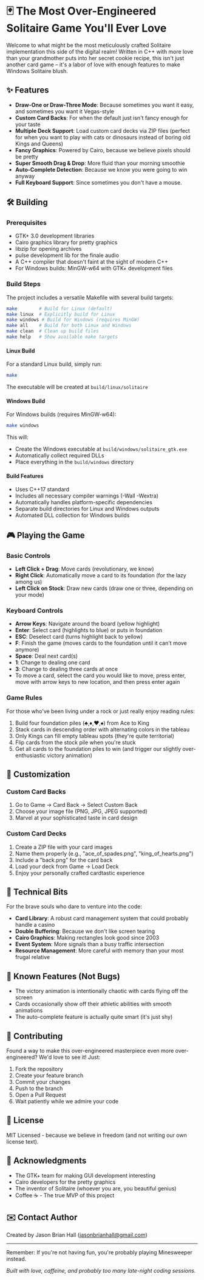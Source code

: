 # 🃏 The Most Over-Engineered Solitaire Game You'll Ever Love

Welcome to what might be the most meticulously crafted Solitaire implementation this side of the digital realm! Written in C++ with more love than your grandmother puts into her secret cookie recipe, this isn't just another card game – it's a labor of love with enough features to make Windows Solitaire blush.

## ✨ Features

- **Draw-One or Draw-Three Mode**: Because sometimes you want it easy, and sometimes you want it Vegas-style
- **Custom Card Backs**: For when the default just isn't fancy enough for your taste
- **Multiple Deck Support**: Load custom card decks via ZIP files (perfect for when you want to play with cats or dinosaurs instead of boring old Kings and Queens)
- **Fancy Graphics**: Powered by Cairo, because we believe pixels should be pretty
- **Super Smooth Drag & Drop**: More fluid than your morning smoothie
- **Auto-Complete Detection**: Because we know you were going to win anyway
- **Full Keyboard Support**:  Since sometimes you don't have a mouse.

## 🛠️ Building

### Prerequisites

- GTK+ 3.0 development libraries
- Cairo graphics library for pretty graphics
- libzip for opening archives
- pulse development lib for the finale audio
- A C++ compiler that doesn't faint at the sight of modern C++
- For Windows builds: MinGW-w64 with GTK+ development files

### Build Steps

The project includes a versatile Makefile with several build targets:

```bash
make        # Build for Linux (default)
make linux  # Explicitly build for Linux
make windows # Build for Windows (requires MinGW)
make all    # Build for both Linux and Windows
make clean  # Clean up build files
make help   # Show available make targets
```

#### Linux Build
For a standard Linux build, simply run:
```bash
make
```

The executable will be created at `build/linux/solitaire`

#### Windows Build
For Windows builds (requires MinGW-w64):
```bash
make windows
```

This will:
- Create the Windows executable at `build/windows/solitaire_gtk.exe`
- Automatically collect required DLLs
- Place everything in the `build/windows` directory

#### Build Features
- Uses C++17 standard
- Includes all necessary compiler warnings (-Wall -Wextra)
- Automatically handles platform-specific dependencies
- Separate build directories for Linux and Windows outputs
- Automated DLL collection for Windows builds

## 🎮 Playing the Game

### Basic Controls

- **Left Click + Drag**: Move cards (revolutionary, we know)
- **Right Click**: Automatically move a card to its foundation (for the lazy among us)
- **Left Click on Stock**: Draw new cards (draw one or three, depending on your mode)

### Keyboard Controls

- **Arrow Keys**: Navigate around the board (yellow highlight)
- **Enter**: Select card (highlights to blue) or puts in foundation
- **ESC**: Deselect card (turns highlight back to yellow)
- **F**: Finish the game (moves cards to the foundation until it can't move anymore)
- **Space**: Deal next card(s)
- **1**: Change to dealing one card
- **3**: Change to dealing three cards at once
- To move a card, select the card you would like to move, press enter, move with arrow keys to new location, and then press enter again

### Game Rules

For those who've been living under a rock or just really enjoy reading rules:

1. Build four foundation piles (♣,♦,♥,♠) from Ace to King
2. Stack cards in descending order with alternating colors in the tableau
3. Only Kings can fill empty tableau spots (they're quite territorial)
4. Flip cards from the stock pile when you're stuck
5. Get all cards to the foundation piles to win (and trigger our slightly over-enthusiastic victory animation)

## 🎨 Customization

### Custom Card Backs

1. Go to Game → Card Back → Select Custom Back
2. Choose your image file (PNG, JPG, JPEG supported)
3. Marvel at your sophisticated taste in card design

### Custom Card Decks

1. Create a ZIP file with your card images
2. Name them properly (e.g., "ace_of_spades.png", "king_of_hearts.png")
3. Include a "back.png" for the card back
4. Load your deck from Game → Load Deck
5. Enjoy your personally crafted cardtastic experience

## 🧪 Technical Bits

For the brave souls who dare to venture into the code:

- **Card Library**: A robust card management system that could probably handle a casino
- **Double Buffering**: Because we don't like screen tearing
- **Cairo Graphics**: Making rectangles look good since 2003
- **Event System**: More signals than a busy traffic intersection
- **Resource Management**: More careful with memory than your most frugal relative

## 🐛 Known Features (Not Bugs)

- The victory animation is intentionally chaotic with cards flying off the screen
- Cards occasionally show off their athletic abilities with smooth animations
- The auto-complete feature is actually quite smart (it's just shy)

## 🤝 Contributing

Found a way to make this over-engineered masterpiece even more over-engineered? We'd love to see it! Just:

1. Fork the repository
2. Create your feature branch
3. Commit your changes
4. Push to the branch
5. Open a Pull Request
6. Wait patiently while we admire your code

## 📜 License

MIT Licensed - because we believe in freedom (and not writing our own license text).

## 🙏 Acknowledgments

- The GTK+ team for making GUI development interesting
- Cairo developers for the pretty graphics
- The inventor of Solitaire (whoever you are, you beautiful genius)
- Coffee ☕ - The true MVP of this project

## ✉️  Contact Author
Created by Jason Brian Hall ([jasonbrianhall@gmail.com](mailto:jasonbrianhall@gmail.com))

---

Remember: If you're not having fun, you're probably playing Minesweeper instead. 

*Built with love, caffeine, and probably too many late-night coding sessions.*
